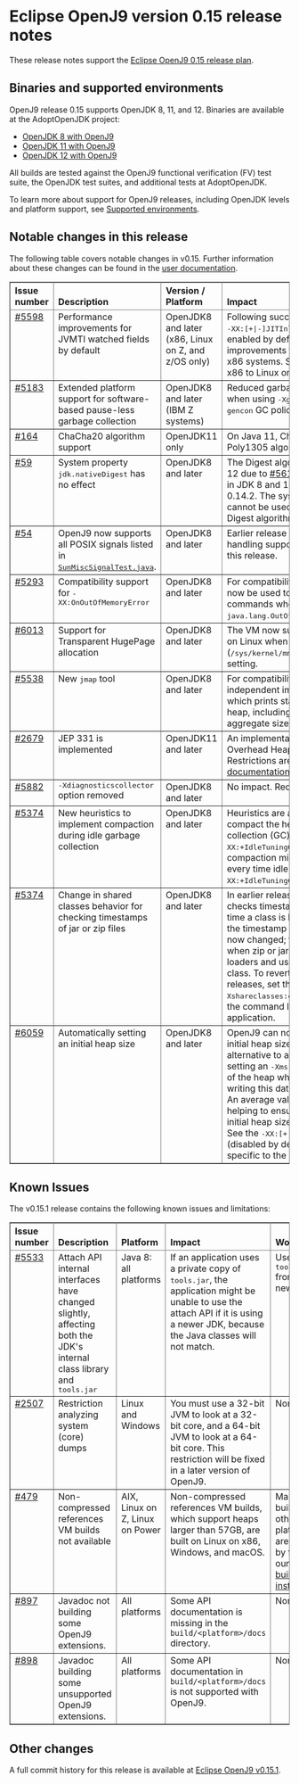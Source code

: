 <!--
* Copyright (c) 2019, 2021 IBM Corp. and others
*
* This program and the accompanying materials are made
* available under the terms of the Eclipse Public License 2.0
* which accompanies this distribution and is available at
* https://www.eclipse.org/legal/epl-2.0/ or the Apache
* License, Version 2.0 which accompanies this distribution and
* is available at https://www.apache.org/licenses/LICENSE-2.0.
*
* This Source Code may also be made available under the
* following Secondary Licenses when the conditions for such
* availability set forth in the Eclipse Public License, v. 2.0
* are satisfied: GNU General Public License, version 2 with
* the GNU Classpath Exception [1] and GNU General Public
* License, version 2 with the OpenJDK Assembly Exception [2].
*
* [1] https://www.gnu.org/software/classpath/license.html
* [2] https://openjdk.org/legal/assembly-exception.html
*
* SPDX-License-Identifier: EPL-2.0 OR Apache-2.0 OR GPL-2.0 WITH
* Classpath-exception-2.0 OR LicenseRef-GPL-2.0 WITH Assembly-exception
-->

# Eclipse OpenJ9 version 0.15 release notes

These release notes support the [Eclipse OpenJ9 0.15 release plan](https://projects.eclipse.org/projects/technology.openj9/releases/0.15/plan).

## Binaries and supported environments

OpenJ9 release 0.15 supports OpenJDK 8, 11, and 12. Binaries are available at the AdoptOpenJDK project:

- [OpenJDK 8 with OpenJ9](https://adoptopenjdk.net/archive.html?variant=openjdk8&jvmVariant=openj9)
- [OpenJDK 11 with OpenJ9](https://adoptopenjdk.net/archive.html?variant=openjdk11&jvmVariant=openj9)
- [OpenJDK 12 with OpenJ9](https://adoptopenjdk.net/archive.html?variant=openjdk12&jvmVariant=openj9)

All builds are tested against the OpenJ9 functional verification (FV) test suite, the OpenJDK test suites, and additional tests at AdoptOpenJDK.

To learn more about support for OpenJ9 releases, including OpenJDK levels and platform support, see [Supported environments](https://eclipse.org/openj9/docs/openj9_support/index.html).


## Notable changes in this release

The following table covers notable changes in v0.15. Further information about these changes can be found in the [user documentation](https://www.eclipse.org/openj9/docs/version0.15/).

<table cellpadding="4" cellspacing="0" summary="" width="100%" rules="all" frame="border" border="1"><thead align="left">
<tr valign="bottom">
<th valign="bottom">Issue number</th>
<th valign="bottom">Description</th>
<th valign="bottom">Version / Platform</th>
<th valign="bottom">Impact</th>
</tr>
</thead>
<tbody>

<tr><td valign="top"><a href="https://github.com/eclipse-openj9/openj9/pull/5598">#5598</a></td>
<td valign="top">Performance improvements for JVMTI watched fields by default</td>
<td valign="top">OpenJDK8 and later (x86, Linux on Z, and z/OS only)</td>
<td valign="top">Following successful results, the experimental <tt>-XX:[+|-]JITInlineWatches</tt> option is now enabled by default, providing
performance improvements for JVMTI watched fields on x86 systems. Support is also extended from x86 to Linux on Z, and z/OS. </td>
</tr>

<tr><td valign="top"><a href="https://github.com/eclipse-openj9/openj9/pull/5183">#5183</a></td>
<td valign="top">Extended platform support for software-based pause-less garbage collection</td>
<td valign="top">OpenJDK8 and later (IBM Z systems)</td>
<td valign="top">Reduced garbage collection pause times when using <tt>-Xgc:concurrentScavenge</tt> with the <tt>gencon</tt> GC policy for Linux on Z systems. </td>
</tr>

<tr><td valign="top"><a href="https://github.com/ibmruntimes/openj9-openjdk-jdk11/pull/164">#164</a></td>
<td valign="top">ChaCha20 algorithm support </td>
<td valign="top">OpenJDK11 only</td>
<td valign="top">On Java 11, ChaCha20 and ChaCha20-Poly1305 algorithms can now use OpenSSL. </td>
</tr>

<tr><td valign="top"><a href="https://github.com/ibmruntimes/openj9-openjdk-jdk12/pull/59">#59</a></td>
<td valign="top">System property <tt>jdk.nativeDigest</tt> has no effect</td>
<td valign="top">OpenJDK8 and later</td>
<td valign="top">The Digest algorithm is now disabled for JDK 12 due to <a href="https://github.com/eclipse-openj9/openj9/issues/5611">#5611</a>. The algorithm was disabled in JDK 8 and 11 in Eclipse OpenJ9 release 0.14.2. The system property <tt>jdk.nativeDigest</tt> cannot be used to enable the use of the Digest algorithm with OpenSSL. </td>
</tr>

<tr><td valign="top"><a href="https://github.com/eclipse-openj9/openj9/issues/54">#54</a></td>
<td valign="top">OpenJ9 now supports all POSIX signals listed in <a href="https://github.com/ibmruntimes/openj9-openjdk-jdk/blob/openj9/test/jdk/sun/misc/SunMiscSignalTest.java"><tt>SunMiscSignalTest.java</tt></a>.</td>
<td valign="top">OpenJDK8 and later</td>
<td valign="top">Earlier release notes reported gaps in signal handling support, which are now resolved in this release. </td>
</tr>

<tr><td valign="top"><a href="https://github.com/eclipse-openj9/openj9/pull/5239">#5293</a></td>
<td valign="top">Compatibility support for <tt>-XX:OnOutOfMemoryError</tt></td>
<td valign="top">OpenJDK8 and later</td>
<td valign="top">For compatibility with HotSpot, this option can now be used to run a command or list of commands when a
<tt>java.lang.OutOfMemoryError</tt> exception occurs. </td>
</tr>

<tr><td valign="top"><a href="https://github.com/eclipse-openj9/openj9/pull/6013">#6013</a></td>
<td valign="top">Support for Transparent HugePage allocation</td>
<td valign="top">OpenJDK8 and later</td>
<td valign="top">The VM now supports Transparent HugePage on Linux when you use the <tt>madvise</tt> (<tt>/sys/kernel/mm/transparent_hugepage/enabled</tt>) setting. </td>
</tr>

<tr><td valign="top"><a href="https://github.com/eclipse-openj9/openj9/pull/5538">#5538</a></td>
<td valign="top">New <tt>jmap</tt> tool</td>
<td valign="top">OpenJDK8 and later</td>
<td valign="top">For compatibility, OpenJ9 includes an independent implementation of the <tt>jmap</tt> tool, which
prints statistics about classes on the heap, including number of objects and aggregate size.</td>
</tr>

<tr><td valign="top"><a href="https://github.com/eclipse-openj9/openj9/pull/2679">#2679</a></td>
<td valign="top">JEP 331 is implemented</td>
<td valign="top">OpenJDK11 and later</td>
<td valign="top">An implementation of <a href="https://openjdk.org/jeps/331">JEP 331</a> (Low-Overhead Heap Profiling) is now available. Restrictions are detailed in the <a href="https://www.eclipse.org/openj9/docs/version0.15/">user documentation</a>. </td>
</tr>

<tr><td valign="top"><a href="https://github.com/eclipse-openj9/openj9/pull/5882">#5882</a></td>
<td valign="top"><tt>-Xdiagnosticscollector</tt> option removed</td>
<td valign="top">OpenJDK8 and later</td>
<td valign="top">No impact. Redundant option removed.</td>
</tr>

<tr><td valign="top"><a href="https://github.com/eclipse-openj9/openj9/issues/5374">#5374</a></td>
<td valign="top">New heuristics to implement compaction during idle garbage collection</td>
<td valign="top">OpenJDK8 and later</td>
<td valign="top">Heuristics are added to automatically compact the heap during idle garbage collection (GC) processing. Therefore, if
<tt>-XX:+IdleTuningGCOnIdle</tt> is enabled, compaction might occur. To force compaction every time idle GC operations take place,
<tt>-XX:+IdleTuningCompactOnIdle</tt> must be enabled. </td>
</tr>

<tr><td valign="top"><a href="https://github.com/eclipse-openj9/openj9/issues/5374">#5374</a></td>
<td valign="top">Change in shared classes behavior for checking timestamps of jar or zip files</td>
<td valign="top">OpenJDK8 and later</td>
<td valign="top">In earlier releases, the shared classes cache checks timestamps of jar or zip files every time a class is loaded and reloads a class if the timestamp has changed. This behavior is now changed; timestamps are checked only when zip or jar files are added to class loaders and used for the first time to look for a class.
To revert to the behavior of earlier releases, set the <tt>-Xshareclasses:checkURLTimestamps</tt> option on the command line when you start your application. </td>
</tr>

<tr><td valign="top"><a href="https://github.com/eclipse-openj9/openj9/issues/6059">#6059</a></td>
<td valign="top">Automatically setting an initial heap size</td>
<td valign="top">OpenJDK8 and later</td>
<td valign="top">OpenJ9 can now learn and set an appropriate initial heap size for an application as an alternative to a user manually sizing and setting an <tt>-Xms</tt> value. The VM records the size of the heap when startup processing ends, writing this data to the shared classes cache. An average value is set over a few restarts, helping to ensure that the value used for the initial heap size is as accurate as possible. See the <tt>-XX:[+|-]useGCStartupHints</tt> option (disabled by default). The hint
recorded is specific to the application command line.</td>
</tr>

</table>


## Known Issues

The v0.15.1 release contains the following known issues and limitations:

<table cellpadding="4" cellspacing="0" summary="" width="100%" rules="all" frame="border" border="1">
<thead align="left">
<tr valign="bottom">
<th valign="bottom">Issue number</th>
<th valign="bottom">Description</th>
<th valign="bottom">Platform</th>
<th valign="bottom">Impact</th>
<th valign="bottom">Workaround</th>
</tr>
</thead>
<tbody>

<tr><td valign="top"><a href="https://github.com/eclipse-openj9/openj9/issues/5533">#5533</a></td>
<td valign="top">Attach API internal interfaces have changed slightly, affecting both the JDK's internal class library and <tt>tools.jar</tt></td>
<td valign="top">Java 8: all platforms</td>
<td valign="top">If an application uses a private copy of <tt>tools.jar</tt>, the application might be unable to use the attach API if it is using a newer JDK, because the Java classes will not match.</td>
<td valign="top">Use the <tt>tools.jar</tt> from the newer JDK.</td>
</tr>

<tr><td valign="top"><a href="https://github.com/eclipse-openj9/openj9/issues/2507">#2507</a></td>
<td valign="top">Restriction analyzing system (core) dumps</td>
<td valign="top">Linux and Windows</td>
<td valign="top">You must use a 32-bit JVM to look at a 32-bit core, and a 64-bit JVM to look at a 64-bit core. This restriction will be fixed in a later version of OpenJ9.</td>
<td valign="top">None</td>
</tr>

<tr><td valign="top"><a href="https://github.com/eclipse-openj9/openj9/issues/479">#479</a></td>
<td valign="top">Non-compressed references VM builds not available</td>
<td valign="top">AIX, Linux on Z, Linux on Power</td>
<td valign="top">Non-compressed references VM builds, which support heaps larger than 57GB, are built on Linux on x86, Windows, and macOS. </td>
<td valign="top">Manual builds on other platforms are possible by following our <a href="https://github.com/eclipse-openj9/openj9/blob/master/buildenv/Build_Instructions_V8.md">detailed build instructions</a>.</td>
</tr>

<tr><td valign="top"><a href="https://github.com/eclipse-openj9/openj9/issues/897">#897</a></td>
<td valign="top">Javadoc not building some OpenJ9 extensions.</td>
<td valign="top">All platforms</td>
<td valign="top">Some API documentation is missing in the <code>build/&lt;platform&gt;/docs</code> directory.</td>
<td valign="top">None</td>
</tr>

<tr><td valign="top"><a href="https://github.com/eclipse-openj9/openj9/issues/898">#898</a></td>
<td valign="top">Javadoc building some unsupported OpenJ9 extensions.</td>
<td valign="top">All platforms</td>
<td valign="top">Some API documentation in <code>build/&lt;platform&gt;/docs</code> is not supported with OpenJ9.</td>
<td valign="top">None</td>
</tr>

</tbody>
</table>


## Other changes

A full commit history for this release is available at [Eclipse OpenJ9 v0.15.1](https://github.com/eclipse-openj9/openj9/releases/tag/openj9-0.15.1).
